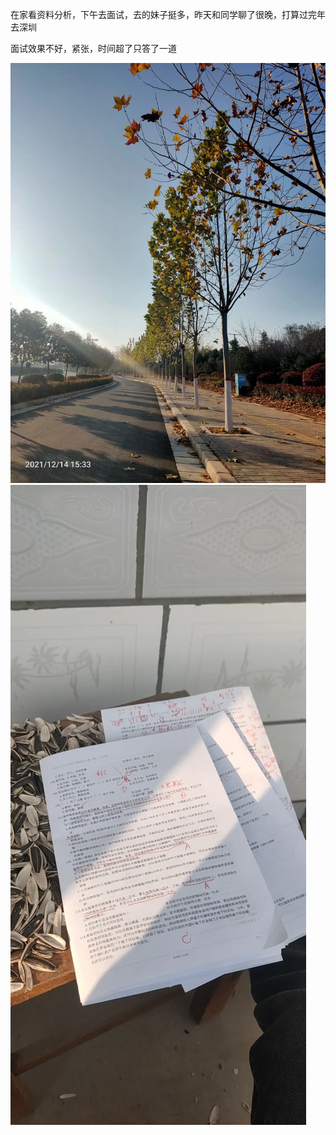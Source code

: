 在家看资料分析，下午去面试，去的妹子挺多，昨天和同学聊了很晚，打算过完年去深圳



面试效果不好，紧张，时间超了只答了一道

![](../img/6904315-8a33aed269e4d99f.jpg)
![](../img/6904315-9356d0a49fe054af.jpg)
